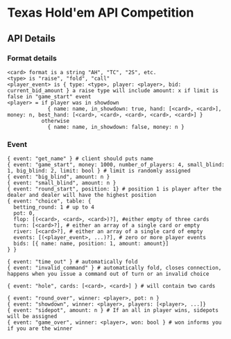 # Texas Hold'em API Competition

## API Details

### Format details

    <card> format is a string "AH", "TC", "2S", etc.
    <type> is "raise", "fold", "call"
    <player_event> is { type: <type>, player: <player>, bid: current_bid_amount } a raise type will include amount: x if limit is false in "game_start" event
    <player> = if player was in showdown
                 { name: name, in_showdown: true, hand: [<card>, <card>], money: n, best_hand: [<card>, <card>, <card>, <card>, <card>] }
               otherwise
                 { name: name, in_showdown: false, money: n }

### Event

    { event: "get_name" } # client should puts name
    { event: "game_start", money: 1000, number_of_players: 4, small_blind: 1, big_blind: 2, limit: bool } # limit is randomly assigned
    { event: "big_blind", amount: n }
    { event: "small_blind", amount: n }
    { event: "round_start", position: 1} # position 1 is player after the dealer and dealer will have the highest position
    { event: "choice", table: {
      betting_round: 1 # up to 4
      pot: 0,
      flop: [(<card>, <card>, <card>)?], #either empty of three cards
      turn: [<card>?], # either an array of a single card or empty
      river: [<card>?], # either an array of a single card of empty
      events: [(<player_event>, ...)?], # zero or more player events
      bids: [{ name: name, position: 1, amount: amount}]
    } }

    { event: "time_out" } # automatically fold
    { event: "invalid_command" } # automatically fold, closes connection, happens when you issue a command out of turn or an invalid choice

    { event: "hole", cards: [<card>, <card>] } # will contain two cards

    { event: "round_over", winner: <player>, pot: n }
    { event: "showdown", winner: <player>, players: [<player>, ...]}
    { event: "sidepot", amount: n } # If an all in player wins, sidepots will be assigned
    { event: "game_over", winner: <player>, won: bool } # won informs you if you are the winner
